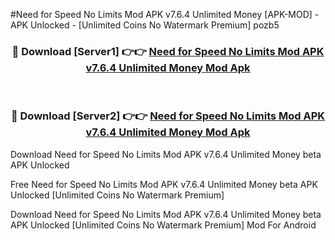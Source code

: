 #Need for Speed No Limits Mod APK v7.6.4 Unlimited Money [APK-MOD] - APK Unlocked - [Unlimited Coins No Watermark Premium] pozb5



<div align="center">

<h3>🔴 Download [Server1] 👉👉 <a href="https://momento.my/?title=Need_for_Speed_No_Limits_Mod_APK_v7.6.4_Unlimited_Money">Need for Speed No Limits Mod APK v7.6.4 Unlimited Money Mod Apk</a></h3><br>

<h3>🔴 Download [Server2] 👉👉 <a href="https://momento.my/?title=Need_for_Speed_No_Limits_Mod_APK_v7.6.4_Unlimited_Money">Need for Speed No Limits Mod APK v7.6.4 Unlimited Money Mod Apk</a></h3>
</div>



Download Need for Speed No Limits Mod APK v7.6.4 Unlimited Money beta APK Unlocked

Free Need for Speed No Limits Mod APK v7.6.4 Unlimited Money beta APK Unlocked [Unlimited Coins No Watermark Premium]

Download Need for Speed No Limits Mod APK v7.6.4 Unlimited Money beta APK Unlocked [Unlimited Coins No Watermark Premium] Mod For Android
